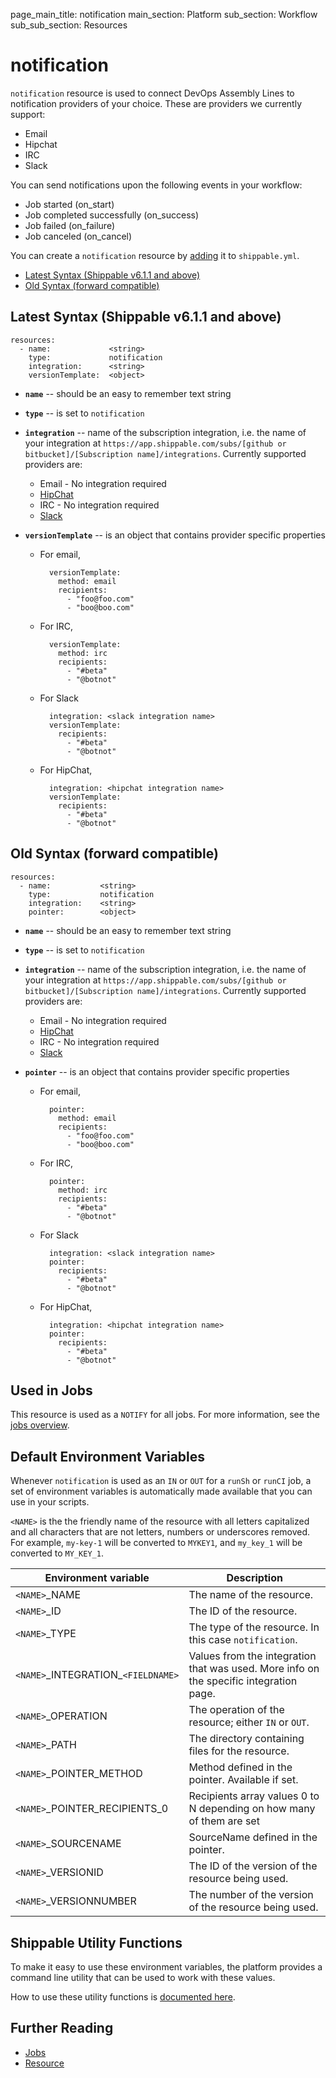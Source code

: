 page_main_title: notification
main_section: Platform
sub_section: Workflow
sub_sub_section: Resources

# notification
`notification` resource is used to connect DevOps Assembly Lines to notification providers of your choice. These are providers we currently support:

* Email
* Hipchat
* IRC
* Slack

You can send notifications upon the following events in your workflow:

* Job started (on_start)
* Job completed successfully (on_success)
* Job failed (on_failure)
* Job canceled (on_cancel)

You can create a `notification` resource by [adding](/platform/tutorial/workflow/crud-resource#adding) it to `shippable.yml`.

- [Latest Syntax (Shippable v6.1.1 and above)](#latestSyntax)
- [Old Syntax (forward compatible)](#oldSyntax)

<a name="latestSyntax"></a>
## Latest Syntax (Shippable v6.1.1 and above)


```
resources:
  - name:             <string>
    type:             notification
    integration:      <string>
    versionTemplate:  <object>
```

* **`name`** -- should be an easy to remember text string

* **`type`** -- is set to `notification`

* **`integration`** -- name of the subscription integration, i.e. the name of your integration at `https://app.shippable.com/subs/[github or bitbucket]/[Subscription name]/integrations`. Currently supported providers are:
	- Email - No integration required
	- [HipChat](/platform/integration/hipchatKey)
	- IRC - No integration required
	- [Slack](/platform/integration/slackKey)

* **`versionTemplate`** -- is an object that contains provider specific properties
	* For email,

	        versionTemplate:
	          method: email
	          recipients:
	            - "foo@foo.com"
	            - "boo@boo.com"

	* For IRC,

	        versionTemplate:
	          method: irc
	          recipients:
	            - "#beta"
	            - "@botnot"

	* For Slack

	        integration: <slack integration name>
	        versionTemplate:
	          recipients:
	            - "#beta"
	            - "@botnot"

	* For HipChat,

	        integration: <hipchat integration name>
	        versionTemplate:
	          recipients:
	            - "#beta"
	            - "@botnot"


<a name="oldSyntax"></a>
## Old Syntax (forward compatible)

```
resources:
  - name:           <string>
    type:           notification
    integration:    <string>
    pointer:        <object>
```

* **`name`** -- should be an easy to remember text string

* **`type`** -- is set to `notification`

* **`integration`** -- name of the subscription integration, i.e. the name of your integration at `https://app.shippable.com/subs/[github or bitbucket]/[Subscription name]/integrations`. Currently supported providers are:
	- Email - No integration required
	- [HipChat](/platform/integration/hipchatKey)
	- IRC - No integration required
	- [Slack](/platform/integration/slackKey)

* **`pointer`** -- is an object that contains provider specific properties
	* For email,

	        pointer:
	          method: email
	          recipients:
	            - "foo@foo.com"
	            - "boo@boo.com"

	* For IRC,

	        pointer:
	          method: irc
	          recipients:
	            - "#beta"
	            - "@botnot"

	* For Slack

	        integration: <slack integration name>
	        pointer:
	          recipients:
	            - "#beta"
	            - "@botnot"

	* For HipChat,

	        integration: <hipchat integration name>
	        pointer:
	          recipients:
	            - "#beta"
	            - "@botnot"

## Used in Jobs
This resource is used as a `NOTIFY` for all jobs.  For more information, see the [jobs overview](/platform/workflow/job/overview).


## Default Environment Variables
Whenever `notification` is used as an `IN` or `OUT` for a `runSh` or `runCI` job, a set of environment variables is automatically made available that you can use in your scripts.

`<NAME>` is the the friendly name of the resource with all letters capitalized and all characters that are not letters, numbers or underscores removed. For example, `my-key-1` will be converted to `MYKEY1`, and `my_key_1` will be converted to `MY_KEY_1`.

| Environment variable						| Description                         |
| ------------- 								|------------------------------------ |
| `<NAME>`\_NAME 							| The name of the resource. |
| `<NAME>`\_ID 								| The ID of the resource. |
| `<NAME>`\_TYPE 							| The type of the resource. In this case `notification`. |
| `<NAME>`\_INTEGRATION\_`<FIELDNAME>`	| Values from the integration that was used. More info on the specific integration page. |
| `<NAME>`\_OPERATION 						| The operation of the resource; either `IN` or `OUT`. |
| `<NAME>`\_PATH 							| The directory containing files for the resource. |
| `<NAME>`\_POINTER\_METHOD 				| Method defined in the pointer. Available if set. |
| `<NAME>`\_POINTER\_RECIPIENTS_0 			| Recipients array values 0 to N depending on how many of them are set |
| `<NAME>`\_SOURCENAME    					| SourceName defined in the pointer. |
| `<NAME>`\_VERSIONID    					| The ID of the version of the resource being used. |
| `<NAME>`\_VERSIONNUMBER 					| The number of the version of the resource being used. |

## Shippable Utility Functions
To make it easy to use these environment variables, the platform provides a command line utility that can be used to work with these values.

How to use these utility functions is [documented here](/platform/tutorial/workflow/using-shipctl).

## Further Reading
* [Jobs](/platform/workflow/job/overview)
* [Resource](/platform/workflow/resource/overview)
